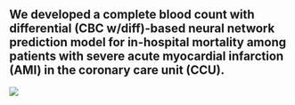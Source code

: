## We developed a complete blood count with differential (CBC w/diff)-based neural network prediction model for in-hospital mortality among patients with severe acute myocardial infarction (AMI) in the coronary care unit (CCU).

![](https://github.com/duweidai/CBC2AMI/tree/main/pictures/network.jpg)





